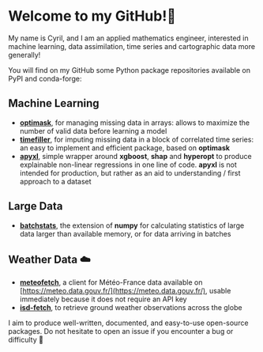 # Welcome to my GitHub\!👋

My name is Cyril, and I am an applied mathematics engineer, interested in machine learning, data assimilation, time series and cartographic data more generally\!

You will find on my GitHub some Python package repositories available on PyPI and conda-forge:

## Machine Learning

  - **[optimask](https://www.google.com/search?q=https://github.com/CyrilJl/optimask)**, for managing missing data in arrays: allows to maximize the number of valid data before learning a model
  - **[timefiller](https://www.google.com/search?q=https://github.com/CyrilJl/timefiller)**, for imputing missing data in a block of correlated time series: an easy to implement and efficient package, based on **optimask**
  - **[apyxl](https://www.google.com/url?sa=E&source=gmail&q=https://github.com/CyrilJl/apyxl)**, simple wrapper around **xgboost**, **shap** and **hyperopt** to produce explainable non-linear regressions in one line of code. **apyxl** is not intended for production, but rather as an aid to understanding / first approach to a dataset

## Large Data

  - **[batchstats](https://www.google.com/search?q=https://github.com/CyrilJl/batchstats)**, the extension of **numpy** for calculating statistics of large data larger than available memory, or for data arriving in batches

## Weather Data ☁️

  - **[meteofetch](https://www.google.com/search?q=https://github.com/CyrilJl/meteofetch)**, a client for Météo-France data available on [https://meteo.data.gouv.fr/](https://meteo.data.gouv.fr/), usable immediately because it does not require an API key
  - **[isd-fetch](https://www.google.com/url?sa=E&source=gmail&q=https://github.com/CyrilJl/isd-fetch)**, to retrieve ground weather observations across the globe

I aim to produce well-written, documented, and easy-to-use open-source packages. Do not hesitate to open an issue if you encounter a bug or difficulty 🙂
